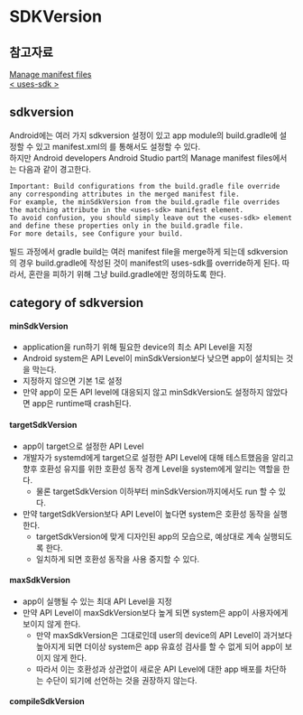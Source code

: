 # SDKVersion
## 참고자료
[Manage manifest files](https://developer.android.com/studio/build/manage-manifests#merge-manifests)<br>
[< uses-sdk >](https://developer.android.com/guide/topics/manifest/uses-sdk-element)
## sdkversion
Android에는 여러 가지 sdkversion 설정이 있고 app module의 build.gradle에 설정할 수 있고 manifest.xml의 <uses-sdk>를 통해서도 설정할 수 있다.<br>
하지만 Android developers Android Studio part의 Manage manifest files에서는 다음과 같이 경고한다.
```
Important: Build configurations from the build.gradle file override any corresponding attributes in the merged manifest file.
For example, the minSdkVersion from the build.gradle file overrides the matching attribute in the <uses-sdk> manifest element. 
To avoid confusion, you should simply leave out the <uses-sdk> element and define these properties only in the build.gradle file. 
For more details, see Configure your build.
```  
빌드 과정에서 gradle build는 여러 manifest file을 merge하게 되는데 sdkversion의 경우 build.gradle에 작성된 것이 manifest의 uses-sdk를 override하게 된다.
따라서, 혼란을 피하기 위해 그냥 build.gradle에만 정의하도록 한다.

## category of sdkversion
#### minSdkVersion
- application을 run하기 위해 필요한 device의 최소 API Level을 지정
- Android system은 API Level이 minSdkVersion보다 낮으면 app이 설치되는 것을 막는다.
- 지정하지 않으면 기본 1로 설정
- 만약 app이 모든 API level에 대응되지 않고 minSdkVersion도 설정하지 않았다면 app은 runtime때 crash된다.
  
#### targetSdkVersion
- app이 target으로 설정한 API Level
- 개발자가 systemd에게 target으로 설정한 API Level에 대해 테스트했음을 알리고 향후 호환성 유지를 위한 호환성 동작 경계 Level을 system에게 알리는 역할을 한다.
  - 물론 targetSdkVersion 이하부터 minSdkVersion까지에서도 run 할 수 있다.
- 만약 targetSdkVersion보다 API Level이 높다면 system은 호환성 동작을 실행한다.
  - targetSdkVersion에 맞게 디자인된 app의 모습으로, 예상대로 계속 실행되도록 한다.
  - 일치하게 되면 호환성 동작을 사용 중지할 수 있다.

#### maxSdkVersion
- app이 실행될 수 있는 최대 API Level을 지정
- 만약 API Level이 maxSdkVersion보다 높게 되면 system은 app이 사용자에게 보이지 않게 한다.
  - 만약 maxSdkVersion은 그대로인데 user의 device의 API Level이 과거보다 높아지게 되면 더이상 system은 app 유효성 검사를 할 수 없게 되어 app이 보이지 않게 한다.
  - 따라서 이는 호환성과 상관없이 새로운 API Level에 대한 app 배포를 차단하는 수단이 되기에 선언하는 것을 권장하지 않는다.
  
#### compileSdkVersion
